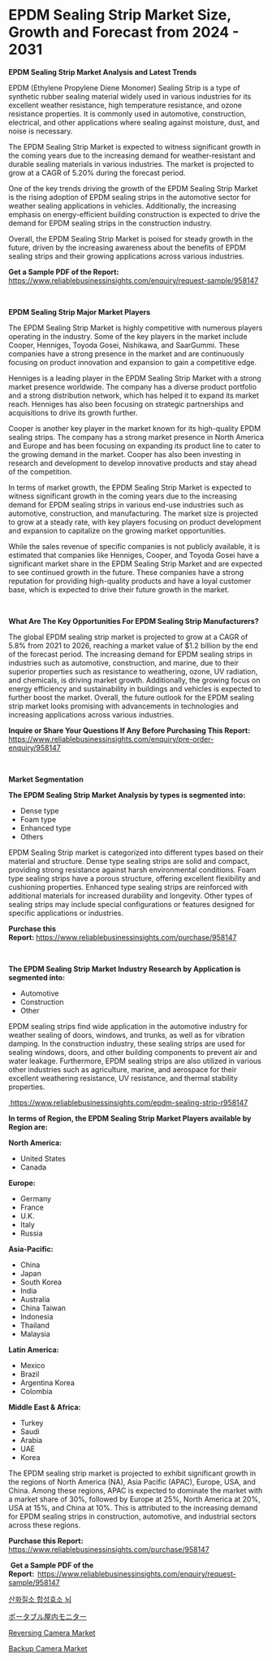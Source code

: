 <p><h1>EPDM Sealing Strip Market Size, Growth and Forecast from 2024 - 2031</h1></p><p><strong>EPDM Sealing Strip Market Analysis and Latest Trends</strong></p>
<p><p>EPDM (Ethylene Propylene Diene Monomer) Sealing Strip is a type of synthetic rubber sealing material widely used in various industries for its excellent weather resistance, high temperature resistance, and ozone resistance properties. It is commonly used in automotive, construction, electrical, and other applications where sealing against moisture, dust, and noise is necessary.</p><p>The EPDM Sealing Strip Market is expected to witness significant growth in the coming years due to the increasing demand for weather-resistant and durable sealing materials in various industries. The market is projected to grow at a CAGR of 5.20% during the forecast period.</p><p>One of the key trends driving the growth of the EPDM Sealing Strip Market is the rising adoption of EPDM sealing strips in the automotive sector for weather sealing applications in vehicles. Additionally, the increasing emphasis on energy-efficient building construction is expected to drive the demand for EPDM sealing strips in the construction industry.</p><p>Overall, the EPDM Sealing Strip Market is poised for steady growth in the future, driven by the increasing awareness about the benefits of EPDM sealing strips and their growing applications across various industries.</p></p>
<p><strong>Get a Sample PDF of the Report:&nbsp;</strong> <a href="https://www.reliablebusinessinsights.com/enquiry/request-sample/958147">https://www.reliablebusinessinsights.com/enquiry/request-sample/958147</a></p>
<p>&nbsp;</p>
<p><strong>EPDM Sealing Strip Major Market Players</strong></p>
<p><p>The EPDM Sealing Strip Market is highly competitive with numerous players operating in the industry. Some of the key players in the market include Cooper, Henniges, Toyoda Gosei, Nishikawa, and SaarGummi. These companies have a strong presence in the market and are continuously focusing on product innovation and expansion to gain a competitive edge.</p><p>Henniges is a leading player in the EPDM Sealing Strip Market with a strong market presence worldwide. The company has a diverse product portfolio and a strong distribution network, which has helped it to expand its market reach. Henniges has also been focusing on strategic partnerships and acquisitions to drive its growth further.</p><p>Cooper is another key player in the market known for its high-quality EPDM sealing strips. The company has a strong market presence in North America and Europe and has been focusing on expanding its product line to cater to the growing demand in the market. Cooper has also been investing in research and development to develop innovative products and stay ahead of the competition.</p><p>In terms of market growth, the EPDM Sealing Strip Market is expected to witness significant growth in the coming years due to the increasing demand for EPDM sealing strips in various end-use industries such as automotive, construction, and manufacturing. The market size is projected to grow at a steady rate, with key players focusing on product development and expansion to capitalize on the growing market opportunities.</p><p>While the sales revenue of specific companies is not publicly available, it is estimated that companies like Henniges, Cooper, and Toyoda Gosei have a significant market share in the EPDM Sealing Strip Market and are expected to see continued growth in the future. These companies have a strong reputation for providing high-quality products and have a loyal customer base, which is expected to drive their future growth in the market.</p></p>
<p>&nbsp;</p>
<p><strong>What Are The Key Opportunities For EPDM Sealing Strip Manufacturers?</strong></p>
<p><p>The global EPDM sealing strip market is projected to grow at a CAGR of 5.8% from 2021 to 2026, reaching a market value of $1.2 billion by the end of the forecast period. The increasing demand for EPDM sealing strips in industries such as automotive, construction, and marine, due to their superior properties such as resistance to weathering, ozone, UV radiation, and chemicals, is driving market growth. Additionally, the growing focus on energy efficiency and sustainability in buildings and vehicles is expected to further boost the market. Overall, the future outlook for the EPDM sealing strip market looks promising with advancements in technologies and increasing applications across various industries.</p></p>
<p><strong>Inquire or Share Your Questions If Any Before Purchasing This Report:</strong> <a href="https://www.reliablebusinessinsights.com/enquiry/pre-order-enquiry/958147">https://www.reliablebusinessinsights.com/enquiry/pre-order-enquiry/958147</a></p>
<p>&nbsp;</p>
<p><strong>Market Segmentation</strong></p>
<p><strong>The EPDM Sealing Strip Market Analysis by types is segmented into:</strong></p>
<p><ul><li>Dense type</li><li>Foam type</li><li>Enhanced type</li><li>Others</li></ul></p>
<p><p>EPDM Sealing Strip market is categorized into different types based on their material and structure. Dense type sealing strips are solid and compact, providing strong resistance against harsh environmental conditions. Foam type sealing strips have a porous structure, offering excellent flexibility and cushioning properties. Enhanced type sealing strips are reinforced with additional materials for increased durability and longevity. Other types of sealing strips may include special configurations or features designed for specific applications or industries.</p></p>
<p><strong>Purchase this Report:&nbsp;</strong><a href="https://www.reliablebusinessinsights.com/purchase/958147">https://www.reliablebusinessinsights.com/purchase/958147</a></p>
<p>&nbsp;</p>
<p><strong>The EPDM Sealing Strip Market Industry Research by Application is segmented into:</strong></p>
<p><ul><li>Automotive</li><li>Construction</li><li>Other</li></ul></p>
<p><p>EPDM sealing strips find wide application in the automotive industry for weather sealing of doors, windows, and trunks, as well as for vibration damping. In the construction industry, these sealing strips are used for sealing windows, doors, and other building components to prevent air and water leakage. Furthermore, EPDM sealing strips are also utilized in various other industries such as agriculture, marine, and aerospace for their excellent weathering resistance, UV resistance, and thermal stability properties.</p></p>
<p><a href="https://www.reliablebusinessinsights.com/epdm-sealing-strip-r958147">&nbsp;https://www.reliablebusinessinsights.com/epdm-sealing-strip-r958147</a></p>
<p><strong>In terms of Region, the EPDM Sealing Strip Market Players available by Region are:</strong></p>
<p>
    <p> <strong> North America: </strong>
        <ul>
            <li>United States</li>
            <li>Canada</li>
        </ul>
        </p> 
    <p> <strong> Europe: </strong>
        <ul>
            <li>Germany</li>
            <li>France</li>
            <li>U.K.</li>
            <li>Italy</li>
            <li>Russia</li>
        </ul>
        </p> 
    <p> <strong> Asia-Pacific: </strong>
        <ul>
            <li>China</li>
            <li>Japan</li>
            <li>South Korea</li>
            <li>India</li>
            <li>Australia</li>
            <li>China Taiwan</li>
            <li>Indonesia</li>
            <li>Thailand</li>
            <li>Malaysia</li>
        </ul>
        </p> 
    <p> <strong> Latin America: </strong>
        <ul>
            <li>Mexico</li>
            <li>Brazil</li>
            <li>Argentina Korea</li>
            <li>Colombia</li>
        </ul>
        </p> 
    <p> <strong> Middle East & Africa: </strong>
        <ul>
            <li>Turkey</li>
            <li>Saudi</li>
            <li>Arabia</li>
            <li>UAE</li>
            <li>Korea</li>
        </ul>
    </p>
    </p>
<p><p>The EPDM sealing strip market is projected to exhibit significant growth in the regions of North America (NA), Asia Pacific (APAC), Europe, USA, and China. Among these regions, APAC is expected to dominate the market with a market share of 30%, followed by Europe at 25%, North America at 20%, USA at 15%, and China at 10%. This is attributed to the increasing demand for EPDM sealing strips in construction, automotive, and industrial sectors across these regions.</p></p>
<p><strong>Purchase this Report: </strong><a href="https://www.reliablebusinessinsights.com/purchase/958147">https://www.reliablebusinessinsights.com/purchase/958147</a></p>
<p>&nbsp;<strong>Get a Sample PDF of the Report:&nbsp;&nbsp;</strong><a href="https://www.reliablebusinessinsights.com/enquiry/request-sample/958147">https://www.reliablebusinessinsights.com/enquiry/request-sample/958147</a></p>
<p><strong></strong></p>
<p><p><a href="https://github.com/RonSpencer61/Market-Research-Report-List-1/blob/main/5321590115714.md">산화질소 합성효소 뇌</a></p><p><a href="https://github.com/AbigaleHuel/Market-Research-Report-List-1/blob/main/9481423128421.md">ポータブル屋内モニター</a></p><p><a href="https://github.com/RichRobinson5/Market-Research-Report-List-5/blob/main/reversing-camera-market.md">Reversing Camera Market</a></p><p><a href="https://github.com/caominhtri712020/Market-Research-Report-List-1/blob/main/backup-camera-market.md">Backup Camera Market</a></p></p>